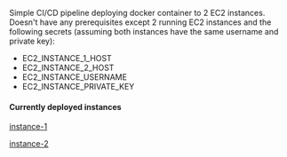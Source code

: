 Simple CI/CD pipeline deploying docker container to 2 EC2 instances. Doesn't have any prerequisites except 2 running EC2 instances and the following secrets (assuming both instances have the same username and private key):

- EC2_INSTANCE_1_HOST
- EC2_INSTANCE_2_HOST
- EC2_INSTANCE_USERNAME
- EC2_INSTANCE_PRIVATE_KEY

#### Currently deployed instances

[instance-1](http://18.153.33.210/swagger/index.html)

[instance-2](http://3.70.168.21/swagger/index.html)
